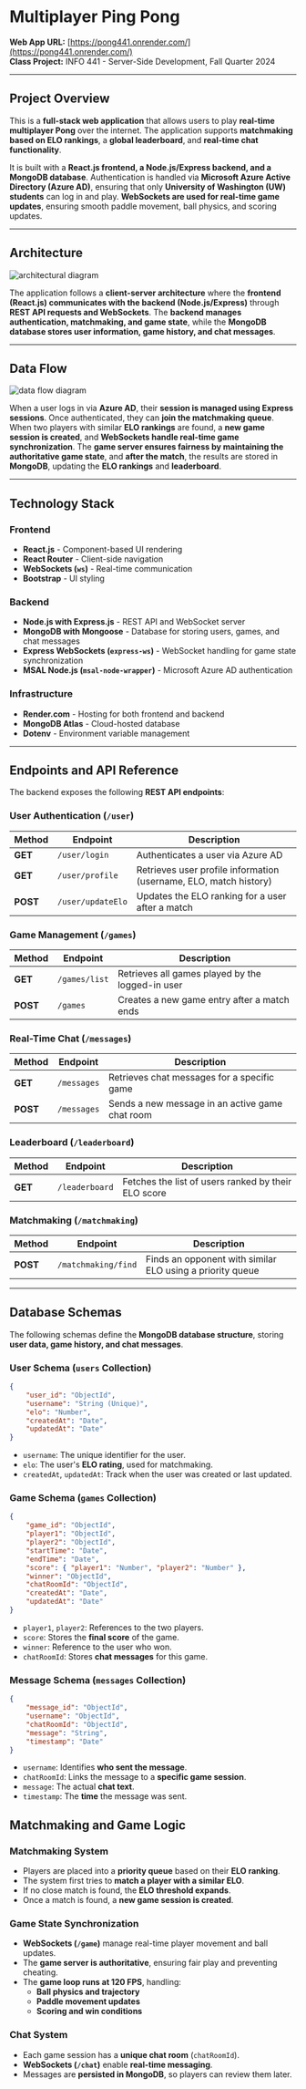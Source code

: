 # Multiplayer Ping Pong
**Web App URL:** [https://pong441.onrender.com/](https://pong441.onrender.com/)  
**Class Project:** INFO 441 - Server-Side Development, Fall Quarter 2024  

---

## **Project Overview**
This is a **full-stack web application** that allows users to play **real-time multiplayer Pong** over the internet. The application supports **matchmaking based on ELO rankings**, a **global leaderboard**, and **real-time chat functionality**.

It is built with a **React.js frontend, a Node.js/Express backend, and a MongoDB database**. Authentication is handled via **Microsoft Azure Active Directory (Azure AD)**, ensuring that only **University of Washington (UW) students** can log in and play. **WebSockets are used for real-time game updates**, ensuring smooth paddle movement, ball physics, and scoring updates.

---

## **Architecture**
![architectural diagram](diagrams/architectural.png)

The application follows a **client-server architecture** where the **frontend (React.js) communicates with the backend (Node.js/Express)** through **REST API requests and WebSockets**. The **backend manages authentication, matchmaking, and game state**, while the **MongoDB database stores user information, game history, and chat messages**.

---

## **Data Flow**
![data flow diagram](diagrams/data_flow.png)

When a user logs in via **Azure AD**, their **session is managed using Express sessions**. Once authenticated, they can **join the matchmaking queue**. When two players with similar **ELO rankings** are found, a **new game session is created**, and **WebSockets handle real-time game synchronization**. The **game server ensures fairness by maintaining the authoritative game state**, and **after the match**, the results are stored in **MongoDB**, updating the **ELO rankings** and **leaderboard**.

---

## **Technology Stack**
### **Frontend**
- **React.js** - Component-based UI rendering
- **React Router** - Client-side navigation
- **WebSockets (`ws`)** - Real-time communication
- **Bootstrap** - UI styling

### **Backend**
- **Node.js with Express.js** - REST API and WebSocket server
- **MongoDB with Mongoose** - Database for storing users, games, and chat messages
- **Express WebSockets (`express-ws`)** - WebSocket handling for game state synchronization
- **MSAL Node.js (`msal-node-wrapper`)** - Microsoft Azure AD authentication

### **Infrastructure**
- **Render.com** - Hosting for both frontend and backend
- **MongoDB Atlas** - Cloud-hosted database
- **Dotenv** - Environment variable management

---

## **Endpoints and API Reference**
The backend exposes the following **REST API endpoints**:

### **User Authentication (`/user`)**
| Method | Endpoint          | Description |
|--------|------------------|-------------|
| **GET** | `/user/login` | Authenticates a user via Azure AD |
| **GET** | `/user/profile` | Retrieves user profile information (username, ELO, match history) |
| **POST** | `/user/updateElo` | Updates the ELO ranking for a user after a match |

### **Game Management (`/games`)**
| Method | Endpoint          | Description |
|--------|------------------|-------------|
| **GET** | `/games/list` | Retrieves all games played by the logged-in user |
| **POST** | `/games` | Creates a new game entry after a match ends |

### **Real-Time Chat (`/messages`)**
| Method | Endpoint          | Description |
|--------|------------------|-------------|
| **GET** | `/messages` | Retrieves chat messages for a specific game |
| **POST** | `/messages` | Sends a new message in an active game chat room |

### **Leaderboard (`/leaderboard`)**
| Method | Endpoint          | Description |
|--------|------------------|-------------|
| **GET** | `/leaderboard` | Fetches the list of users ranked by their ELO score |

### **Matchmaking (`/matchmaking`)**
| Method | Endpoint          | Description |
|--------|------------------|-------------|
| **POST** | `/matchmaking/find` | Finds an opponent with similar ELO using a priority queue |

---

## **Database Schemas**
The following schemas define the **MongoDB database structure**, storing **user data, game history, and chat messages**.

### **User Schema (`users` Collection)**
```json
{
    "user_id": "ObjectId",
    "username": "String (Unique)",
    "elo": "Number",
    "createdAt": "Date",
    "updatedAt": "Date"
}
```
- `username`: The unique identifier for the user.
- `elo`: The user's **ELO rating**, used for matchmaking.
- `createdAt`, `updatedAt`: Track when the user was created or last updated.

### **Game Schema (`games` Collection)**
```json
{
    "game_id": "ObjectId",
    "player1": "ObjectId", 
    "player2": "ObjectId", 
    "startTime": "Date",
    "endTime": "Date",
    "score": { "player1": "Number", "player2": "Number" },
    "winner": "ObjectId",
    "chatRoomId": "ObjectId",
    "createdAt": "Date",
    "updatedAt": "Date"
}
```
- `player1`, `player2`: References to the two players.
- `score`: Stores the **final score** of the game.
- `winner`: Reference to the user who won.
- `chatRoomId`: Stores **chat messages** for this game.

### **Message Schema (`messages` Collection)**
```json
{
    "message_id": "ObjectId",
    "username": "ObjectId",
    "chatRoomId": "ObjectId",
    "message": "String",
    "timestamp": "Date"
}
```
- `username`: Identifies **who sent the message**.
- `chatRoomId`: Links the message to a **specific game session**.
- `message`: The actual **chat text**.
- `timestamp`: The **time** the message was sent.

## **Matchmaking and Game Logic**

### **Matchmaking System**
- Players are placed into a **priority queue** based on their **ELO ranking**.
- The system first tries to **match a player with a similar ELO**.
- If no close match is found, the **ELO threshold expands**.
- Once a match is found, a **new game session is created**.

### **Game State Synchronization**
- **WebSockets (`/game`)** manage real-time player movement and ball updates.
- The **game server is authoritative**, ensuring fair play and preventing cheating.
- The **game loop runs at 120 FPS**, handling:
  - **Ball physics and trajectory**
  - **Paddle movement updates**
  - **Scoring and win conditions**

### **Chat System**
- Each game session has a **unique chat room** (`chatRoomId`).
- **WebSockets (`/chat`)** enable **real-time messaging**.
- Messages are **persisted in MongoDB**, so players can review them later.
